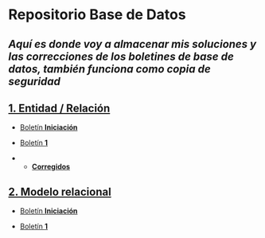 # Repositorio Base de Datos

## _Aquí es donde voy a almacenar mis soluciones y las correcciones de los boletines de base de datos, también funciona como copia de seguridad_

## [1. Entidad / Relación](https://github.com/sbFranj/BBDD/tree/main/Boletines/Entidad_Relacion)

- [Boletín **Iniciación**](https://github.com/sbFranj/BBDD/tree/main/Boletines/Boletin%20Iniciacion)

- [Boletín **1**](https://github.com/sbFranj/BBDD/tree/main/Boletines/Boletin%201)

- - [**Corregidos**](https://github.com/sbFranj/BBDD/tree/main/Boletines/Boletin%201/Corregidos)


## [2. Modelo relacional](https://github.com/sbFranj/BBDD/tree/main/Boletines/Modelo%20relacional)


- [Boletín **Iniciación**](https://github.com/sbFranj/BBDD/blob/main/Boletines/Modelo%20relacional/Boletin%20iniciacion.pdf)

- [Boletín **1**](https://github.com/sbFranj/BBDD/blob/main/Boletines/Modelo%20relacional/Boletin%201.pdf)
